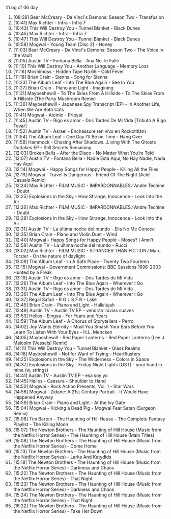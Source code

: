 #Log of 06 day

1. [08:39] Bear McCreary - Da Vinci's Demons: Season Two - Transfusion
1. [10:41] Max Richter - Infra - Infra 7
1. [10:43] This Will Destroy You - Tunnel Blanket - Black Dunes
1. [10:45] Max Richter - Infra - Infra 7
1. [10:47] This Will Destroy You - Tunnel Blanket - Black Dunes
1. [10:58] Mogwai - Young Team [Disc 2] - Honey
1. [11:03] Bear McCreary - Da Vinci's Demons: Season Two - The Voice in the Vault
1. [11:05] Austin TV - Fontana Bella - Ana No Te Fallé
1. [11:10] This Will Destroy You - Another Language - Memory Loss
1. [11:16] Moshimoss - Hidden Tape No.66 - Cold Fever
1. [11:18] Brian Crain - Sienna - Song for Sienna
1. [11:23] The Album Leaf - Into The Blue Again - See In You
1. [11:27] Brian Crain - Piano and Light - Imagining
1. [11:31] Maybeshewill - To The Skies From A Hillside - To The Skies From A Hillside (The Party Mushroom Remix)
1. [11:36] Maybeshewill - Japanese Spy Transcript (EP) - In Another Life, When We Are Both Cats
1. [11:41] Mogwai - Atomic - Pripyat
1. [11:45] Austin TV - Rigo es amor - Dos Tardes De Mi Vida [Tributo A Rigo Tovar]
1. [11:52] Austin TV - Asrael - Enchassure (en vivo en Rockotitlán)
1. [11:54] The Album Leaf - One Day I'll Be on Time - Hang Over
1. [11:58] Hammock - Chasing After Shadows...Living With The Ghosts Outtakes EP - Still Secrets Remaining
1. [12:03] Broken Bells - After the Disco - No Matter What You’re Told
1. [12:07] Austin TV - Fontana Bella - Nadie Esta Aquí, No Hay Nadie, Nada Hay Aquí
1. [12:14] Mogwai - Happy Songs for Happy People - Killing All the Flies
1. [12:19] Mogwai - Travel Is Dangerous - Friend Of The Night (Acid Casuals Remix)
1. [12:24] Max Richter - FILM MUSIC - IMPARDONNABLES ⁄ Andre Techine - Doubt
1. [12:25] Explosions in the Sky - How Strange, Innocence - Look Into the Air
1. [12:26] Max Richter - FILM MUSIC - IMPARDONNABLES ⁄ Andre Techine - Doubt
1. [12:28] Explosions in the Sky - How Strange, Innocence - Look Into the Air
1. [12:31] Austin TV - La última noche del mundo - Ella No Me Conoce
1. [12:35] Brian Crain - Piano and Violin Duet - Wind
1. [12:40] Mogwai - Happy Songs for Happy People - Moses? I Amn't
1. [12:58] Austin TV - La última noche del mundo - Rucci
1. [13:02] Max Richter - FILM MUSIC - STRANGER THAN FICTION ⁄ Marc Forster - On the nature of daylight
1. [13:09] The Album Leaf - In A Safe Place - Twenty Two Fourteen
1. [13:15] Mogwai - Government Commissions: BBC Sessions 1996-2003 - Hunted by a Freak
1. [13:19] Austin TV - Rigo es amor - Dos Tardes de Mi Vida
1. [13:26] The Album Leaf - Into The Blue Again - Wherever I Go
1. [13:31] Austin TV - Rigo es amor - Dos Tardes de Mi Vida
1. [13:36] The Album Leaf - Into The Blue Again - Wherever I Go
1. [13:37] Regal Safari - R G L S F R - Lake
1. [13:45] Brian Crain - Piano and Light - Hallelujah
1. [13:49] Austin TV - Austin TV EP - vendrán lluvias suaves
1. [13:53] Helios - Eingya - For Years and Years
1. [13:59] The Album Leaf - A Chorus of Storytellers - Perro
1. [14:02] Joy Wants Eternity - Must You Smash Your Ears Before You Learn To Listen With Your Eyes - H.L. Mencken
1. [14:05] Maybeshewill - Red Paper Lanterns - Red Paper Lanterns (Lee J. Malcolm (Vessels) Remix)
1. [14:11] This Will Destroy You - Tunnel Blanket - Glass Realms
1. [14:18] Maybeshewill - Not for Want of Trying - Heartflusters
1. [14:25] Explosions in the Sky - The Wilderness - Colors in Space
1. [14:37] Explosions in the Sky - Friday Night Lights (OST) - your hand in mine (w, strings)
1. [14:41] Austin TV - Austin TV EP - esa soy yo
1. [14:45] Helios - Caesura - Shoulder to Hand
1. [14:50] Mogwai - Rock Action Presents, Vol. 1 - Star Wars
1. [14:56] Mogwai - Zidane: A 21st Century Portrait - It Would Have Happened Anyway
1. [14:59] Brian Crain - Piano and Light - At the Ivy Gate
1. [15:04] Mogwai - Kicking a Dead Pig - Mogwai Fear Satan (Surgeon Remix)
1. [15:06] Tim Barton - The Haunting of Hill House - The Complete Fantasy Playlist - The Killing Moon
1. [15:07] The Newton Brothers - The Haunting of Hill House (Music from the Netflix Horror Series) - The Haunting of Hill House (Main Titles)
1. [15:08] The Newton Brothers - The Haunting of Hill House (Music from the Netflix Horror Series) - Come Home
1. [15:13] The Newton Brothers - The Haunting of Hill House (Music from the Netflix Horror Series) - Larks And Katydids
1. [15:18] The Newton Brothers - The Haunting of Hill House (Music from the Netflix Horror Series) - Darkness and Chaos
1. [15:22] The Newton Brothers - The Haunting of Hill House (Music from the Netflix Horror Series) - That Night
1. [15:23] The Newton Brothers - The Haunting of Hill House (Music from the Netflix Horror Series) - Darkness and Chaos
1. [15:24] The Newton Brothers - The Haunting of Hill House (Music from the Netflix Horror Series) - That Night
1. [16:22] The Newton Brothers - The Haunting of Hill House (Music from the Netflix Horror Series) - Take Her Down
